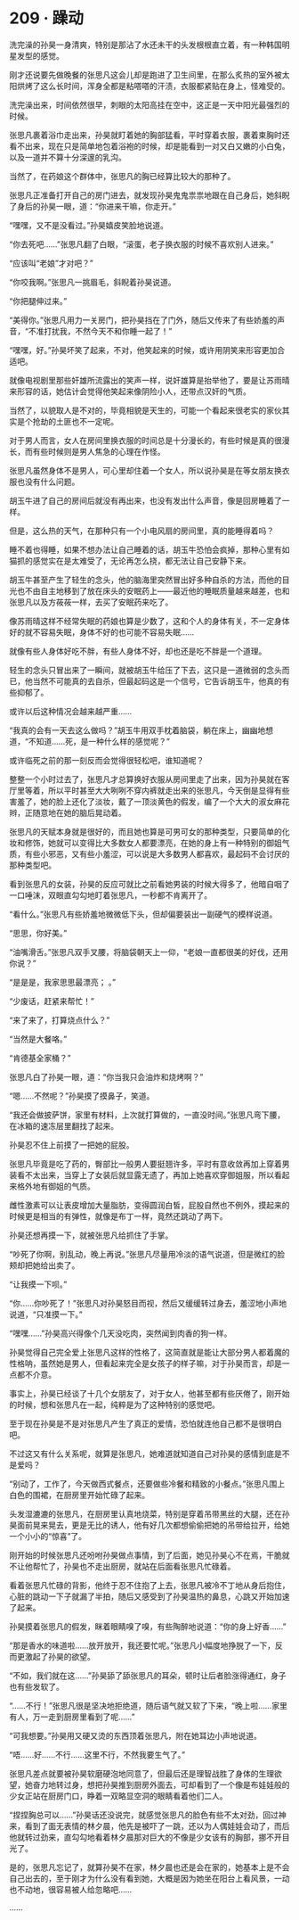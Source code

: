 # 209 · 躁动

洗完澡的孙昊一身清爽，特别是那沾了水还未干的头发根根直立着，有一种韩国明星发型的感觉。

刚才还说要先做晚餐的张思凡这会儿却是跑进了卫生间里，在那么炙热的室外被太阳烘烤了这么长时间，浑身全都是粘嗒嗒的汗渍，衣服都紧贴在身上，怪难受的。

洗完澡出来，时间依然很早，刺眼的太阳高挂在空中，这正是一天中阳光最强烈的时候。

张思凡裹着浴巾走出来，孙昊就盯着她的胸部猛看，平时穿着衣服，裹着束胸时还看不出来，现在只是简单地包着浴袍的时候，却是能看到一对又白又嫩的小白兔，以及一道并不算十分深邃的乳沟。

当然了，在药娘这个群体中，张思凡的胸已经算比较大的那种了。

张思凡正准备打开自己的房门进去，就发现孙昊鬼鬼祟祟地跟在自己身后，她斜睨了身后的孙昊一眼，道：“你进来干嘛，你走开。”

“嘿嘿，又不是没看过。”孙昊嬉皮笑脸地说道。

“你去死吧……”张思凡翻了白眼，“滚蛋，老子换衣服的时候不喜欢别人进来。”

“应该叫“老娘”才对吧？”

“你咬我啊。”张思凡一挑眉毛，斜睨着孙昊说道。

“你把腿伸过来。”

“美得你。”张思凡用力一关房门，把孙昊挡在了门外，随后又传来了有些娇羞的声音，“不准打扰我，不然今天不和你睡一起了！”

“嘿嘿，好。”孙昊坏笑了起来，不对，他笑起来的时候，或许用阴笑来形容更加合适吧。

就像电视剧里那些奸雄所流露出的笑声一样，说奸雄算是抬举他了，要是让苏雨晴来形容的话，她估计会觉得他笑起来像阴险小人，还带点汉奸的气质。

当然了，以貌取人是不对的，毕竟相貌是天生的，可能一个看起来很老实的家伙其实是个抢劫的土匪也不一定呢。

对于男人而言，女人在房间里换衣服的时间总是十分漫长的，有些时候是真的很漫长，而有些时候则是男人焦急的心理在作怪。

张思凡虽然身体不是男人，可心里却住着一个女人，所以说孙昊是在等女朋友换衣服也没有什么问题。

胡玉牛进了自己的房间后就没有再出来，也没有发出什么声音，像是回房睡着了一样。

但是，这么热的天气，在那种只有一个小电风扇的房间里，真的能睡得着吗？

睡不着也得睡，如果不想办法让自己睡着的话，胡玉牛恐怕会疯掉，那种心里有如猫抓的感觉实在是太难受了，无论再怎么挠，都无法让自己安静下来。

胡玉牛甚至产生了轻生的念头，他的脑海里突然冒出好多种自杀的方法，而他的目光也不由自主地移到了放在床头的安眠药上——最近他的睡眠质量越来越差，也和张思凡以及方莜莜一样，去买了安眠药来吃了。

像苏雨晴这样不经常失眠的药娘也算是少数了，这和个人的身体有关，不一定身体好的就不容易失眠，身体不好的也可能不容易失眠……

就像有些人身体好吃不胖，有些人身体不好，却也还是吃不胖是一个道理。

轻生的念头只冒出来了一瞬间，就被胡玉牛给压了下去，这只是一道微弱的念头而已，他当然不可能真的去自杀，但最起码这是一个信号，它告诉胡玉牛，他真的有些抑郁了。

或许以后这种情况会越来越严重……

“我真的会有一天去这么做吗？”胡玉牛用双手枕着脑袋，躺在床上，幽幽地想道，“不知道……死，是一种什么样的感觉呢？”

或许临死之前的那一刻反而会觉得很轻松吧，谁知道呢？

整整一个小时过去了，张思凡才总算换好衣服从房间里走了出来，因为孙昊就在客厅里等着，所以平时甚至大大咧咧不穿内裤就走出来的张思凡，今天倒是显得有些害羞了，她的脸上还化了淡妆，戴了一顶淡黄色的假发，编了一个大大的淑女麻花辫，正随意地在她的脑后晃动着。

张思凡的天赋本身就是很好的，而且她也算是可男可女的那种类型，只要简单的化妆和修饰，她就可以变得比大多数女人都要漂亮，在她的身上有一种特别的御姐气质，有些小邪恶，又有些小羞涩，可以说是大多数男人都喜欢，最起码不会讨厌的那种类型吧。

看到张思凡的女装，孙昊的反应可就比之前看她男装的时候大得多了，他暗自咽了一口唾沫，双眼直勾勾地盯着张思凡，一秒都不肯离开了。

“看什么。”张思凡有些娇羞地微微低下头，但却偏要装出一副硬气的模样说道。

“思思，你好美。”

“油嘴滑舌。”张思凡双手叉腰，将脑袋朝天上一仰，“老娘一直都很美的好伐，还用你说？”

“是是是，我家思思最漂亮； 。”

“少废话，赶紧来帮忙！”

“来了来了，打算烧点什么？”

“当然是大餐咯。”

“肯德基全家桶？”

张思凡白了孙昊一眼，道：“你当我只会油炸和烧烤啊？”

“嗯……不然呢？”孙昊摸了摸鼻子，笑道。

“我还会做披萨饼，家里有材料，上次就打算做的，一直没时间。”张思凡弯下腰，在冰箱的速冻层里翻找了起来。

孙昊忍不住上前摸了一把她的屁股。

张思凡毕竟是吃了药的，臀部比一般男人要挺翘许多，平时有意收敛再加上穿着男装看不太出来，当穿上了女装后就显露无遗了，再加上她喜欢穿御姐服，所以看起来格外地有御姐的气质。

雌性激素可以让表皮增加大量脂肪，变得圆润白皙，屁股自然也不例外，摸起来的时候更是相当的有弹性，就像是布丁一样，竟然还跳动了两下。

孙昊还想再摸一下，就被张思凡给抓住了手掌。

“吵死了你啊，别乱动，晚上再说。”张思凡尽量用冷淡的语气说道，但是微红的脸颊却把她给出卖了。

“让我摸一下呗。”

“你……你吵死了！”张思凡对孙昊怒目而视，然后又缓缓转过身去，羞涩地小声地说道，“只准摸一下。”

“嘿嘿……”孙昊高兴得像个几天没吃肉，突然闻到肉香的狗一样。

孙昊觉得自己完全爱上张思凡这样的性格了，这简直就是能让大部分男人都着魔的性格呐，虽然她是男人，但看起来完全是女孩子的样子嘛，对于孙昊而言，却是一点都不介意。

事实上，孙昊已经谈了十几个女朋友了，对于女人，他甚至都有些厌倦了，刚开始的时候，想和张思凡在一起，纯粹是为了这种特别的感觉吧。

至于现在孙昊是不是对张思凡产生了真正的爱情，恐怕就连他自己都不是很明白吧。

不过这又有什么关系呢，就算是张思凡，她难道就知道自己对孙昊的感情到底是不是爱吗？

“别动了，工作了，今天做西式餐点，还要做些冷餐和精致的小餐点。”张思凡围上白色的围裙，在厨房里开始忙碌了起来。

头发湿漉漉的张思凡，在厨房里认真地烧菜，特别是穿着吊带黑丝的大腿，还在孙昊面前晃来晃去，更是无比的诱人，他有好几次都想偷偷把她的吊带给拉开，给她一个小小的“惊喜”了。

刚开始的时候张思凡还吩咐孙昊做点事情，到了后面，她见孙昊心不在焉，干脆就不让他帮忙了，孙昊也不走出厨房，就站在后面看张思凡忙碌着。

看着张思凡忙碌的背影，他终于忍不住抱了上去，张思凡被冷不丁地从身后抱住，心脏的跳动一下子就漏了半拍，随后又感受到了孙昊温热的鼻息，心跳又开始加速了起来。

孙昊摸着张思凡的假发，眯着眼睛嗅了嗅，有些陶醉地说道：“你的身上好香……”

“那是香水的味道啦……放开放开，我还要忙呢。”张思凡小幅度地挣脱了一下，反而更激起了孙昊的欲望。

“不如，我们就在这……”孙昊舔了舔张思凡的耳朵，顿时让后者脸涨得通红，身子也有些发软了。

“……不行！”张思凡很是坚决地拒绝道，随后语气就又软了下来，“晚上啦……家里有人，万一走到厨房里看到了呢……”

“可我想要。”孙昊用又硬又烫的东西顶着张思凡，附在她耳边小声地说道。

“唔……好……不行……这里不行，不然我要生气了。”

张思凡差点就要被孙昊软磨硬泡地同意了，但最后还是理智战胜了身体的生理欲望，她奋力地转过身，想把孙昊推到厨房外面去，可却看到了一个像是布娃娃般的少女正站在厨房门口，睁着一双略显空洞的眼睛看着他们二人。

“捏捏胸总可以……”孙昊话还没说完，就感觉张思凡的脸色有些不太对劲，回过神来，看到了面无表情的林夕晨，他先是被吓了一跳，还以为人偶娃娃会动了，而后他就转过劲来，直勾勾地看着林夕晨那对巨大的不像是少女该有的胸部，挪不开目光了。

是的，张思凡忘记了，就算孙昊不在家，林夕晨也还是会在家的，她基本上是不会自己出去的，至于刚才为什么没有看到她，大概是因为她坐在阳台上看风景，一动也不动地，很容易被人给忽略吧……

……
